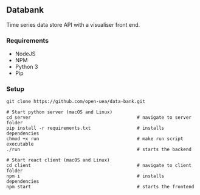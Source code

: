 ## Databank

Time series data store API with a visualiser front end.

### Requirements

- NodeJS
- NPM
- Python 3
- Pip

### Setup

```
git clone https://github.com/open-uea/data-bank.git

# Start python server (macOS and Linux)
cd server                                       # navigate to server folder
pip install -r requirements.txt                 # installs dependencies
chmod +x run                                    # make run script executable
./run                                           # starts the backend

# Start react client (macOS and Linux)
cd client                                       # navigate to client folder
npm i                                           # installs dependencies
npm start                                       # starts the frontend
```
